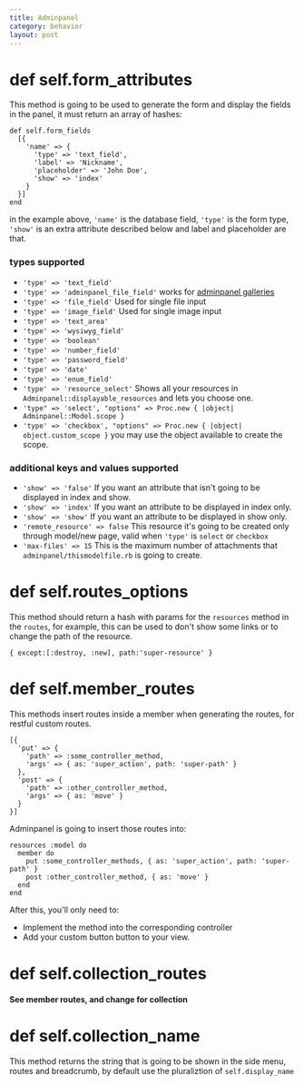 ```yaml
---
title: Adminpanel
category: behavior
layout: post
---
```


# def self.form_attributes
This method is going to be used to generate the form and display the fields in the panel, it must return an array of hashes:

    def self.form_fields
      [{
        'name' => {
          'type' => 'text_field',
          'label' => 'Nickname',
          'placeholder' => 'John Doe',
          'show' => 'index'
        }
      }]
    end

in the example above, `'name'` is the database field, `'type'` is the form type, `'show'` is an extra attribute described below and label and placeholder are that.

### types supported
* `'type' => 'text_field'`
* `'type' => 'adminpanel_file_field'` works for [adminpanel galleries](https://github.com/codn/adminpanel/wiki/Generator-adminpanel:gallery)
* `'type' => 'file_field'` Used for single file input
* `'type' => 'image_field'` Used for single image input
* `'type' => 'text_area'`
* `'type' => 'wysiwyg_field'`
* `'type' => 'boolean'`
* `'type' => 'number_field'`
* `'type' => 'password_field'`
* `'type' => 'date'`
* `'type' => 'enum_field'`
* `'type' => 'resource_select'` Shows all your resources in `Adminpanel::displayable_resources` and lets you choose one.
* `'type" => 'select', "options" => Proc.new { |object| Adminpanel::Model.scope }`
* `'type' => 'checkbox', "options" => Proc.new { |object| object.custom_scope }` you may use the object available to create the scope.

### additional keys and values supported
*  `'show' => 'false'` If you want an attribute that isn't going to be displayed in index and show.
*  `'show' => 'index'` If you want an attribute to be displayed in index only.
*  `'show' => 'show'` If you want an attribute to be displayed in show only.
*  `'remote_resource' => false` This resource it's going to be created only through model/new page, valid when `'type'` is `select` or `checkbox`
*  `'max-files' => 15` This is the maximum number of attachments that `adminpanel/thismodelfile.rb` is going to create.

# def self.routes_options
This method should return a hash with params for the `resources` method in the `routes`, for example, this can
be used to don't show some links or to change the path of the resource.

`{ except:[:destroy, :new], path:'super-resource' } `

# def self.member_routes
This methods insert routes inside a member when generating the routes, for restful custom routes.

    [{
      'put' => {
        'path' => :some_controller_method,
        'args' => { as: 'super_action', path: 'super-path' }
      },
      'post' => {
        'path' => :other_controller_method,
        'args' => { as: 'move' }
      }
    }]

Adminpanel is going to insert those routes into:

    resources :model do
      member do
        put :some_controller_methods, { as: 'super_action', path: 'super-path' }
        post :other_controller_method, { as: 'move' }
      end
    end

After this, you'll only need to:
* Implement the method into the corresponding controller
* Add your custom button button to your view.

# def self.collection_routes
#### See member routes, and change for collection

# def self.collection_name
This method returns the string that is going to be shown in the side menu, routes and breadcrumb, by default use the pluraliztion of `self.display_name`
